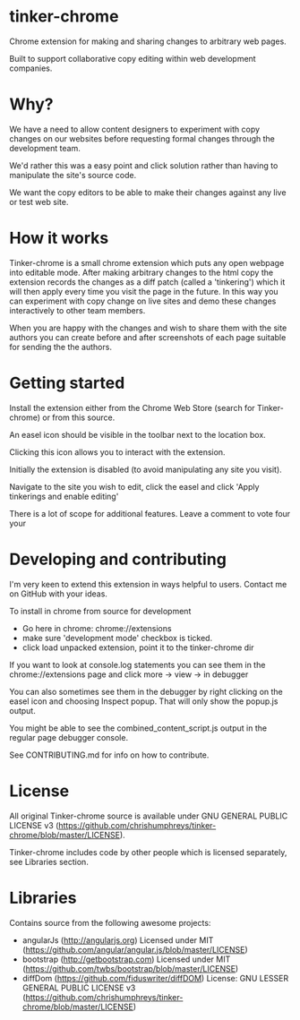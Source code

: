 # tinker-chrome

Chrome extension for making and sharing changes to arbitrary web pages.

Built to support collaborative copy editing within web development companies.


# Why?

We have a need to allow content designers to experiment with copy changes on our websites before requesting formal changes through the development team.

We'd rather this was a easy point and click solution rather than having to manipulate the site's source code.

We want the copy editors to be able to make their changes against any live or test web site.


# How it works

Tinker-chrome is a small chrome extension which puts any open webpage into editable mode. After making arbitrary changes to the html copy
the extension records the changes as a diff patch (called a 'tinkering') which it will then apply every time you visit the page in the future. In this way you
can experiment with copy change on live sites and demo these changes interactively to other team members.

When you are happy with the changes and wish to share them with the site authors you can create before and after screenshots of each page suitable
for sending the the authors.


# Getting started

Install the extension either from the Chrome Web Store (search for Tinker-chrome) or from this source.

An easel icon should be visible in the toolbar next to the location box.

Clicking this icon allows you to interact with the extension.

Initially the extension is disabled (to avoid manipulating any site you visit).

Navigate to the site you wish to edit, click the easel and click 'Apply tinkerings and enable editing'

There is a lot of scope for additional features. Leave a comment to vote four your




# Developing and contributing

I'm very keen to extend this extension in ways helpful to users. Contact me on GitHub with your ideas.

To install in chrome from source for development

  * Go here in chrome: chrome://extensions
  * make sure 'development mode' checkbox is ticked.
  * click load unpacked extension, point it to the tinker-chrome dir

If you want to look at console.log statements you can see them in the chrome://extensions page and click more -> view -> in debugger

You can also sometimes see them in the debugger by right clicking on the easel icon and choosing Inspect popup. That will only show the popup.js output.

You might be able to see the combined_content_script.js output in the regular page debugger console.

See CONTRIBUTING.md for info on how to contribute.


# License

All original Tinker-chrome source is available under GNU GENERAL PUBLIC LICENSE v3 (https://github.com/chrishumphreys/tinker-chrome/blob/master/LICENSE).

Tinker-chrome includes code by other people which is licensed separately, see Libraries section.

# Libraries

Contains source from the following awesome projects:

  * angularJs (http://angularjs.org) Licensed under MIT (https://github.com/angular/angular.js/blob/master/LICENSE)
  * bootstrap (http://getbootstrap.com) Licensed under MIT (https://github.com/twbs/bootstrap/blob/master/LICENSE)
  * diffDom (https://github.com/fiduswriter/diffDOM)  License: GNU LESSER GENERAL PUBLIC LICENSE v3 (https://github.com/chrishumphreys/tinker-chrome/blob/master/LICENSE)
